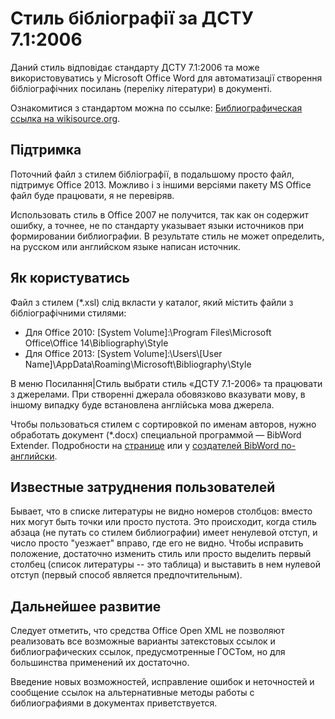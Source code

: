 ﻿# Стиль бібліографії за ДСТУ 7.1:2006

Даний стиль відповідає стандарту ДСТУ 7.1:2006 та може використовуватись у Microsoft Office Word для автоматизації створення бібліографічних посилань (переліку літератури) в документі.

Ознакомитися з стандартом можна по ссылке: [Библиографическая ссылка на wikisource.org](http://ru.wikisource.org/wiki/ГОСТ_Р_7.0.5—2008).

## Підтримка

Поточний файл з стилем бібліографії, в подальшому просто файл, підтримує Office 2013. Можливо і з іншими версіями пакету MS Office файл буде працювати, я не перевіряв.

Использовать стиль в Office 2007 не получится, так как он содержит ошибку, а точнее, не по стандарту указывает языки источников при формировании библиографии. В результате стиль не может определить, на русском или английском языке написан источник.

## Як користуватись 

Файл з стилем (*.xsl) слід вкласти у каталог, який містить файли з бібліографічними стилями:

* Для Office 2010:  [System Volume]:\Program Files\Microsoft Office\Office 14\Bibliography\Style
* Для Office 2013:  [System Volume]:\Users\\[User Name]\AppData\Roaming\Microsoft\Bibliography\Style

В меню Посилання|Стиль выбрати стиль «ДСТУ 7.1-2006» та працювати з джерелами. При створенні джерала обовязково вказувати мову, в іншому випадку буде встановлена англійська мова джерела.

Чтобы пользоваться стилем с сортировкой по именам авторов, нужно обработать документ (*.docx) специальной программой — BibWord Extender. Подробности на [странице](http://det-random.livejournal.com/28819.html) или у  [создателей BibWord по-английски](http://bibword.codeplex.com/wikipage?title=BibWord%20Extender&referringTitle=FAQ).

## Известные затруднения пользователей

Бывает, что в списке литературы не видно номеров столбцов: вместо них могут быть точки или просто пустота. Это происходит, когда стиль абзаца (не путать со стилем библиографии) имеет ненулевой отступ, и число просто "уезжает" вправо, где его не видно. Чтобы исправить положение, достаточно изменить стиль или просто выделить первый столбец (список литературы -- это таблица) и выставить в нем нулевой отступ (первый способ является предпочтительным).

## Дальнейшее развитие

Следует отметить, что средства Office Open XML не позволяют реализовать все возможные варианты затекстовых ссылок и библиографических ссылок, предусмотренные ГОСТом, но для большинства применений их достаточно. 

Введение новых возможностей, исправление ошибок и неточностей и сообщение ссылок на альтернативные методы работы с библиографиями в документах приветствуется.
